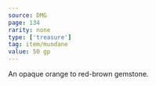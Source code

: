 ```yaml
---
source: DMG
page: 134
rarity: none
type: ['treasure']
tag: item/mundane
value: 50 gp
---
```


An opaque orange to red-brown gemstone.

